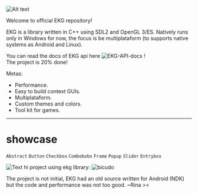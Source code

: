 ![Alt text](/ekg.png?raw=true)

Welcome to official EKG repository!

EKG is a library written in C++ using SDL2 and OpenGL 3/ES.
Natively runs only in Windows for now, the focus is be multiplataform (to supports native systems as Android and Linux).

You can read the docs of EKG api here ![EKG-API-docs](https://github.com/ekg-ez-build-gui/ekg-api-docs/) ! \
The project is 20% done!

Metas:
- Performance.
- Easy to build context GUIs.
- Multiplataform.
- Custom themes and colors.
- Tool kit for games.

----

# showcase

`Abstract`
`Button`
`Checkbox`
`Combobobx`
`Frame`
`Popup`
`Slider`
`Entrybox`

![Text hi](https://github.com/ekg-ez-build-gui/ekg/blob/main/splashes-dev/splash-actual-2-ver-0.9.0.png?raw=true)
project using ekg library: ![bicudo](https://github.com/MrsRina/bicudo)

The project is not initial, EKG had an old source written for Android (NDK) but the code and performance was not too good.
~Rina ><
